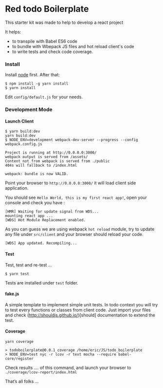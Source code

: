 # Red todo Boilerplate

This starter kit was made to help to develop a react project 

It helps:

* to transpile with Babel ES6 code
* to bundle with Wbepack JS files and hot reload client's code
* to write tests and check code coverage. 

### Install

Install [node](https://nodejs.org/en/) first. After that:

```
$ npm install -g yarn install
$ yarn install
```

Edit `config/default.js` for your needs.


### Development Mode

#### Launch Client

```
$ yarn build:dev
yarn build:dev 
$ NODE_ENV=development webpack-dev-server --progress --config webpack.config.js 

Project is running at http://0.0.0.0:3000/
webpack output is served from /assets/
Content not from webpack is served from ./public
404s will fallback to /index.html

webpack: bundle is now VALID.
```


Point your browser to `http://0.0.0.0:3000/` it will load client side application. 

You should see `Hello World, this is my first react app!`, open your console and check you have :

```
[HMR] Waiting for update signal from WDS...
mounting react app ...
[WDS] Hot Module Replacement enabled.
```


As you can guess we are using webpack `hot reload` module, try to update any file under `src/client` and your browser should reload your code.

```
[WDS] App updated. Recompiling...
```


#### Test

Test, test and re-test …

```
$ yarn test
```

Tests are installed under `test` folder.

#### fake.js

A simple template to implement simple unit tests. In todo context you will try to test every functions or classes from client code. Just import your files and check (http://shouldjs.github.io/)[should] documentation to extend the test.

#### Coverage

```
yarn coverage

> todoboilerplate@0.0.1 coverage /home/eric/JS/todo_boilerplate
> NODE_ENV=test nyc -r lcov -r text mocha --require babel-core/register

```

Check results …. of this command, and launch your browser to `./coverage/lcov-report/index.html`

That’s all folks ... 
